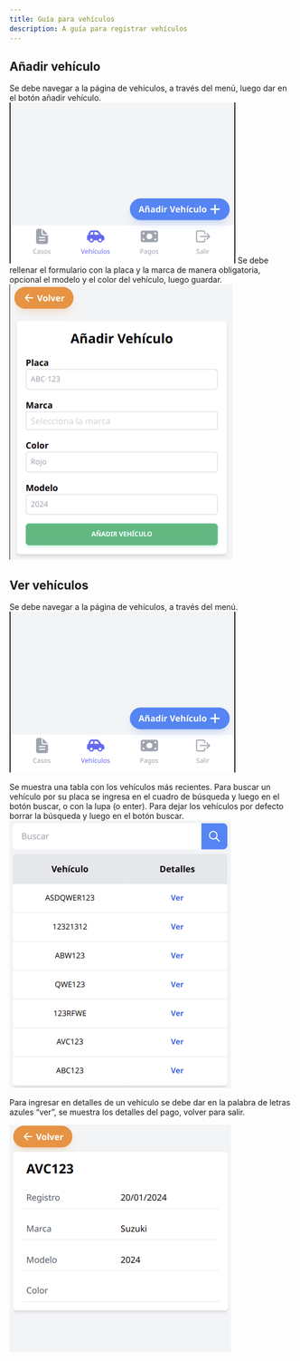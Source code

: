```yaml
---
title: Guía para vehículos
description: A guía para registrar vehículos
---
```


## Añadir vehículo
Se debe navegar a la página de vehículos, a través del menú, luego dar en el botón añadir vehículo.
![Menú de vehículos](../../../assets/vehicles_menu.png)
Se debe rellenar el formulario con la placa y la marca de manera obligatoria, opcional el modelo y el color del vehículo, luego guardar.
![Formularío de vehículos](../../../assets/vehicles_form.png)

## Ver vehículos
Se debe navegar a la página de vehículos, a través del menú. 
![Menú de vehículos](../../../assets/vehicles_menu.png)

Se muestra una tabla con los vehículos más recientes. Para buscar un vehículo por su placa se ingresa en el cuadro de búsqueda y luego en el botón buscar, o con la lupa (o enter).
Para dejar los vehículos por defecto borrar la búsqueda y luego en el botón buscar.
![Tabla de vehículos](../../../assets/vehicles_table.png)

Para ingresar en detalles de un vehículo se debe dar en la palabra de letras azules “ver”, se muestra los detalles del pago, volver para salir.

![Caso](../../../assets/vehicles_detail.png)




